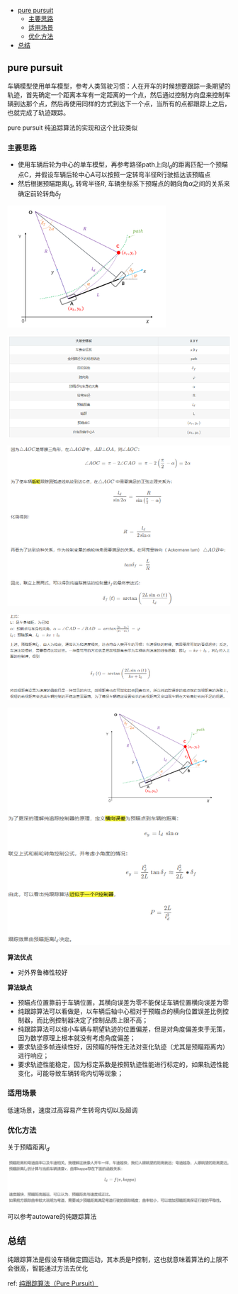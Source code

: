 - [pure pursuit](#pure-pursuit)
  - [主要思路](#主要思路)
  - [适用场景](#适用场景)
  - [优化方法](#优化方法)
- [总结](#总结)

## pure pursuit

车辆模型使用单车模型，参考人类驾驶习惯：人在开车的时候想要跟踪一条期望的轨迹，首先确定一个距离本车有一定距离的一个点，然后通过控制方向盘来控制车辆到达那个点，然后再使用同样的方式到达下一个点，当所有的点都跟踪上之后，也就完成了轨迹跟踪。

pure pursuit 纯追踪算法的实现和这个比较类似

### 主要思路

- 使用车辆后轮为中心的单车模型，再参考路径path上向$l_d$的距离匹配一个预瞄点C，并假设车辆后轮中心A可以按照一定转弯半径R行驶抵达该预瞄点
- 然后根据预瞄距离$l_d$, 转弯半径$R$, 车辆坐标系下预瞄点的朝向角$\alpha$之间的关系来确定前轮转角$\delta_f$

![](./img/pure_pursuit/img1.png)

![](./img/pure_pursuit/img2.png)

![](./img/pure_pursuit/img3.png)

![](./img/pure_pursuit/img4.png)

![](./img/pure_pursuit/img5.png)

**算法优点**

- 对外界鲁棒性较好

**算法缺点**

- 预瞄点位置靠前于车辆位置，其横向误差为零不能保证车辆位置横向误差为零
- 纯跟踪算法可以看做是，以车辆后轴中心相对于预瞄点的横向位置误差比例控制器，而比例控制器决定了控制品质上限不高；
- 纯跟踪算法可以缩小车辆与期望轨迹的位置偏差，但是对角度偏差束手无策，因为数学原理上根本就没有考虑角度偏差；
- 要求轨迹多帧连续性好，因预瞄的特性无法对变化轨迹（尤其是预瞄距离内）进行响应；
- 要求轨迹性能稳定，因为标定系数是按照轨迹性能进行标定的，如果轨迹性能变化，可能导致车辆转弯内切等现象；

### 适用场景

低速场景，速度过高容易产生转弯内切以及超调

### 优化方法

关于预瞄距离$l_d$

![](./img/pure_pursuit/img6.png)

可以参考autoware的纯跟踪算法

## 总结

纯跟踪算法是假设车辆做定圆运动，其本质是P控制，这也就意味着算法的上限不会很高，智能通过方法去优化

ref: [纯跟踪算法（Pure Pursuit）](https://blog.csdn.net/WaiNgai1999/article/details/132062188)
